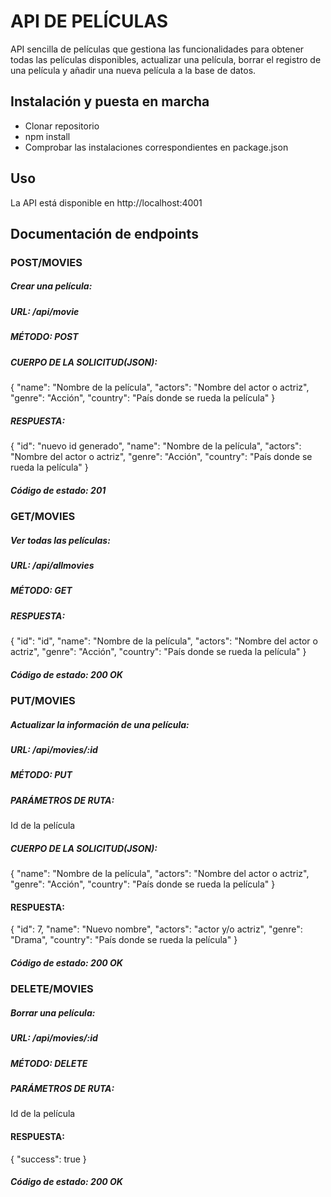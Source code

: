 # API DE PELÍCULAS

API sencilla de películas que gestiona las funcionalidades para obtener todas las películas disponibles, actualizar una película, borrar el registro de una película y añadir una nueva película a la base de datos.

## Instalación y puesta en marcha
- Clonar repositorio
- npm install
- Comprobar las instalaciones correspondientes en package.json

## Uso
La API está disponible en http://localhost:4001

## Documentación de endpoints
### POST/MOVIES
##### Crear una película:
##### URL: /api/movie
##### MÉTODO: POST
##### CUERPO DE LA SOLICITUD(JSON):
{
  "name": "Nombre de la película",
  "actors": "Nombre del actor o actriz",
  "genre": "Acción",
  "country": "País donde se rueda la película"
}
##### RESPUESTA:
{
  "id": "nuevo id generado",
  "name": "Nombre de la película",
  "actors": "Nombre del actor o actriz",
  "genre": "Acción",
  "country": "País donde se rueda la película"
}
##### Código de estado: 201

### GET/MOVIES
##### Ver todas las películas:
##### URL: /api/allmovies
##### MÉTODO: GET
##### RESPUESTA:
{
  "id": "id",
  "name": "Nombre de la película",
  "actors": "Nombre del actor o actriz",
  "genre": "Acción",
  "country": "País donde se rueda la película"
}
##### Código de estado: 200 OK

### PUT/MOVIES
##### Actualizar la información de una película:
##### URL: /api/movies/:id
##### MÉTODO: PUT
##### PARÁMETROS DE RUTA:
Id de la película
##### CUERPO DE LA SOLICITUD(JSON):
{
  "name": "Nombre de la película",
  "actors": "Nombre del actor o actriz",
  "genre": "Acción",
  "country": "País donde se rueda la película"
}
#### RESPUESTA:
{
  "id": 7,
  "name": "Nuevo nombre",
  "actors": "actor y/o actriz",
  "genre": "Drama",
  "country": "País donde se rueda la película"
}
##### Código de estado: 200 OK

### DELETE/MOVIES
##### Borrar una película:
##### URL: /api/movies/:id
##### MÉTODO: DELETE
##### PARÁMETROS DE RUTA:
Id de la película
#### RESPUESTA:
{
    "success": true
}
##### Código de estado: 200 OK


